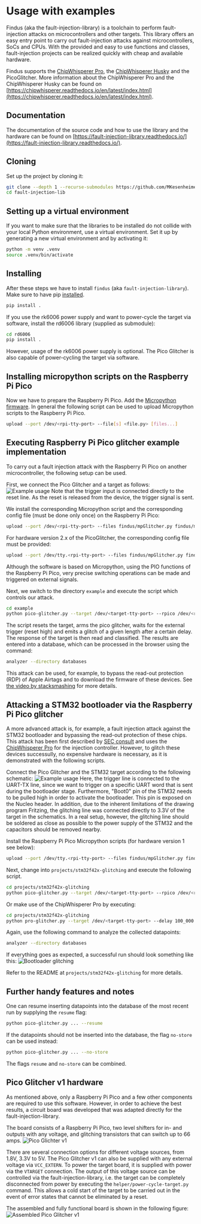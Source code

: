 # Usage with examples

Findus (aka the fault-injection-library) is a toolchain to perform fault-injection attacks on microcontrollers and other targets.
This library offers an easy entry point to carry out fault-injection attacks against microcontrollers, SoCs and CPUs.
With the provided and easy to use functions and classes, fault-injection projects can be realized quickly with cheap and available hardware.

Findus supports the [ChipWhisperer Pro](https://rtfm.newae.com/Capture/ChipWhisperer-Pro/), the [ChipWhisperer Husky](https://rtfm.newae.com/Capture/ChipWhisperer-Husky/) and the PicoGlitcher.
More information about the ChipWhisperer Pro and the ChipWhisperer Husky can be found on [https://chipwhisperer.readthedocs.io/en/latest/index.html](https://chipwhisperer.readthedocs.io/en/latest/index.html).

## Documentation

The documentation of the source code and how to use the library and the hardware can be found on [https://fault-injection-library.readthedocs.io/](https://fault-injection-library.readthedocs.io/).

## Cloning

Set up the project by cloning it:

```bash
git clone --depth 1 --recurse-submodules https://github.com/MKesenheimer/fault-injection-library.git
cd fault-injection-lib
```

## Setting up a virtual environment

If you want to make sure that the libraries to be installed do not collide with your local Python environment, use a virtual environment.
Set it up by generating a new virtual environment and by activating it:

```bash
python -m venv .venv
source .venv/bin/activate
```

## Installing

After these steps we have to install `findus` (aka `fault-injection-library`).
Make sure to have pip [installed](https://docs.python.org/3/library/ensurepip.html).

```bash
pip install .
```

If you use the rk6006 power supply and want to power-cycle the target via software, install the rd6006 library (supplied as submodule):

```bash
cd rd6006
pip install .
```

However, usage of the rk6006 power supply is optional.
The Pico Glitcher is also capable of power-cycling the target via software.

## Installing micropython scripts on the Raspberry Pi Pico

Now we have to prepare the Raspberry Pi Pico.
Add the [Micropython firmware](https://projects.raspberrypi.org/en/projects/getting-started-with-the-pico).
In general the following script can be used to upload Micropython scripts to the Raspberry Pi Pico.

```bash
upload --port /dev/<rpi-tty-port> --file[s] <file.py> [files...]
```

## Executing Raspberry Pi Pico glitcher example implementation

To carry out a fault injection attack with the Raspberry Pi Pico on another microcontroller, the following setup can be used.

First, we connect the Pico Glitcher and a target as follows:
![Example usage](https://github.com/MKesenheimer/fault-injection-library/blob/master/schematics/fritzing/esp32-glitching.png)
Note that the trigger input is connected directly to the reset line.
As the reset is released from the device, the trigger signal is sent.

We install the corresponding Micropython script and the corresponding config file (must be done only once) on the Raspberry Pi Pico:

```bash
upload --port /dev/<rpi-tty-port> --files findus/mpGlitcher.py findus/mpConfig_v1/config.json
```

For hardware version 2.x of the PicoGlitcher, the corresponding config file must be provided:

```bash
upload --port /dev/tty.<rpi-tty-port> --files findus/mpGlitcher.py findus/AD910X.py findus/PulseGenerator.py findus/mpConfig_v2/config.json
```

Although the software is based on Micropython, using the PIO functions of the Raspberry Pi Pico, very precise switching operations can be made and triggered on external signals.

Next, we switch to the directory `example` and execute the script which controls our attack.

```bash
cd example
python pico-glitcher.py --target /dev/<target-tty-port> --rpico /dev/<rpi-tty-port> --delay 1_000 2_000 --length 100 150
```

The script resets the target, arms the pico glitcher, waits for the external trigger (reset high) and emits a glitch of a given length after a certain delay.
The response of the target is then read and classified.
The results are entered into a database, which can be processed in the browser using the command:

```bash
analyzer --directory databases
```

This attack can be used, for example, to bypass the read-out protection (RDP) of Apple Airtags and to download the firmware of these devices.
See [the video by stacksmashing](https://www.youtube.com/watch?v=_E0PWQvW-14) for more details.


## Attacking a STM32 bootloader via the Raspberry Pi Pico glitcher

A more advanced attack is, for example, a fault injection attack against the STM32 bootloader and bypassing the read-out protection of these chips.
This attack has been first described by [SEC consult](https://sec-consult.com/blog/detail/secglitcher-part-1-reproducible-voltage-glitching-on-stm32-microcontrollers/) and uses the [ChipWhisperer Pro](https://rtfm.newae.com/Capture/ChipWhisperer-Pro/) for the injection controller.
However, to glitch these devices successully, no expensive hardware is necessary, as it is demonstrated with the following scripts.

Connect the Pico Glitcher and the STM32 target according to the following schematic:
![Example usage](https://github.com/MKesenheimer/fault-injection-library/blob/master/schematics/fritzing/stm32-glitching.png)
Here, the trigger line is connected to the UART-TX line, since we want to trigger on a specific UART word that is sent during the bootloader stage.
Furthermore, "Boot0" pin of the STM32 needs to be pulled high in order to activate the bootloader.
This pin is exposed on the Nucleo header.
In addition, due to the inherent limitations of the drawing program Fritzing, the glitching line was connected directly to 3.3V of the target in the schematics.
In a real setup, however, the glitching line should be soldered as close as possible to the power supply of the STM32 and the capacitors should be removed nearby.

Install the Raspberry Pi Pico Micropython scripts (for hardware version 1 see below):

```bash
upload --port /dev/tty.<rpi-tty-port> --files findus/mpGlitcher.py findus/AD910X.py findus/PulseGenerator.py findus/mpConfig_v2/config.json
```

Next, change into `projects/stm32f42x-glitching` and execute the following script.

```bash
cd projects/stm32f42x-glitching
python pico-glitcher.py --target /dev/<target-tty-port> --rpico /dev/<rpi-tty-port> --delay 100_000 200_000 --length 100 150
```

Or make use of the ChipWhisperer Pro by executing:

```bash
cd projects/stm32f42x-glitching
python pro-glitcher.py --target /dev/<target-tty-port> --delay 100_000 200_000 --length 100 150
```

Again, use the following command to analyze the collected datapoints:

```bash
analyzer --directory databases
```

If everything goes as expected, a successful run should look something like this:
![Bootloader glitching](https://github.com/MKesenheimer/fault-injection-library/blob/master/projects/stm32f42x-glitching/images/cw-pro-bootloader-glitching.png)

Refer to the README at `projects/stm32f42x-glitching` for more details.

## Further handy features and notes

One can resume inserting datapoints into the database of the most recent run by supplying the `resume` flag:

```bash
python pico-glitcher.py ... --resume
```

If the datapoints should not be inserted into the database, the flag `no-store` can be used instead:

```bash
python pico-glitcher.py ... --no-store
```

The flags `resume` and `no-store` can be combined.

## Pico Glitcher v1 hardware

As mentioned above, only a Raspberry Pi Pico and a few other components are required to use this software.
However, in order to achieve the best results, a circuit board was developed that was adapted directly for the fault-injection-library. 

The board consists of a Raspberry Pi Pico, two level shifters for in- and outputs with any voltage, and glitching transistors that can switch up to 66 amps.
![Pico Glichter v1](https://github.com/MKesenheimer/fault-injection-library/blob/master/schematics/kicad/pico-glitcher-v1/pico-glitcher-v1.1_sch.png)

There are several connection options for different voltage sources, from 1.8V, 3.3V to 5V.
The Pico Glitcher v1 can also be supplied with any external voltage via `VCC_EXTERN`.
To power the target board, it is supplied with power via the `VTARGET` connection.
The output of this voltage source can be controlled via the fault-injection-library, i.e. the target can be completely disconnected from power by executing the `helper/power-cycle-target.py` command.
This allows a cold start of the target to be carried out in the event of error states that cannot be eliminated by a reset.

The assembled and fully functional board is shown in the following figure:
![Assembled Pico Glitcher v1](https://github.com/MKesenheimer/fault-injection-library/blob/master/schematics/finished.JPG)
